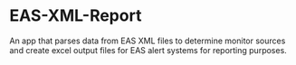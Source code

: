 # EAS-XML-Report
An app that parses data from EAS XML files to determine monitor sources and create excel output files for EAS alert systems for reporting purposes.
